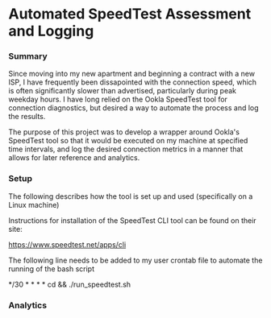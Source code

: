 # Automated SpeedTest Assessment and Logging

### Summary

Since moving into my new apartment and beginning a contract with a new ISP, I have frequently been dissapointed with the connection speed, which is often significantly slower than advertised, particularly during peak weekday hours. I have long relied on the Ookla SpeedTest tool for connection diagnostics, but desired a way to automate the process and log the results.

The purpose of this project was to develop a wrapper around Ookla's SpeedTest tool so that it would be executed on my machine at specified time intervals, and log the desired connection metrics in a manner that allows for later reference and analytics.

### Setup

The following describes how the tool is set up and used (specifically on a Linux machine)

Instructions for installation of the SpeedTest CLI tool can be found on their site:

https://www.speedtest.net/apps/cli


The following line needs to be added to my user crontab file to automate the running of the bash script


\*/30 \* \* \* \* cd <path to directory> && ./run_speedtest.sh



### Analytics
